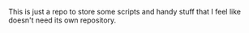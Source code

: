 This is just a repo to store some scripts and handy stuff that I feel like doesn't need its own repository.
